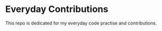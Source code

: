 #   Everyday Contributions


This repo is dedicated for my everyday code practise and contributions.

